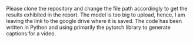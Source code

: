 Please clone the repository and change the file path accordingly to get the results exhibited in the report.
The model is too big to upload, hence, I am leaving the link to the google drive where it is saved. 
The code has been written in Python and using primarily the pytorch library to generate captions for a video.


